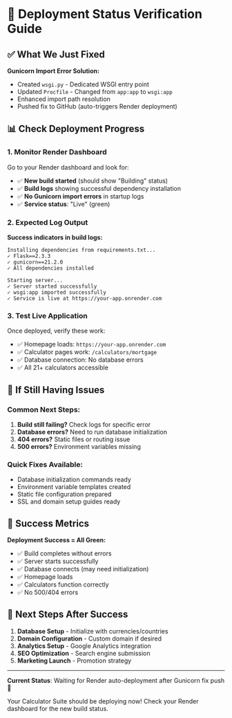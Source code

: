 # 🚀 Deployment Status Verification Guide

## ✅ What We Just Fixed

**Gunicorn Import Error Solution:**
- Created `wsgi.py` - Dedicated WSGI entry point
- Updated `Procfile` - Changed from `app:app` to `wsgi:app`
- Enhanced import path resolution
- Pushed fix to GitHub (auto-triggers Render deployment)

## 📊 Check Deployment Progress

### 1. Monitor Render Dashboard
Go to your Render dashboard and look for:
- ✅ **New build started** (should show "Building" status)
- ✅ **Build logs** showing successful dependency installation
- ✅ **No Gunicorn import errors** in startup logs
- ✅ **Service status**: "Live" (green)

### 2. Expected Log Output
**Success indicators in build logs:**
```
Installing dependencies from requirements.txt...
✓ Flask==2.3.3
✓ gunicorn==21.2.0
✓ All dependencies installed

Starting server...
✓ Server started successfully
✓ wsgi:app imported successfully
✓ Service is live at https://your-app.onrender.com
```

### 3. Test Live Application
Once deployed, verify these work:
- ✅ Homepage loads: `https://your-app.onrender.com`
- ✅ Calculator pages work: `/calculators/mortgage`
- ✅ Database connection: No database errors
- ✅ All 21+ calculators accessible

## 🚨 If Still Having Issues

### Common Next Steps:
1. **Build still failing?** Check logs for specific error
2. **Database errors?** Need to run database initialization
3. **404 errors?** Static files or routing issue
4. **500 errors?** Environment variables missing

### Quick Fixes Available:
- Database initialization commands ready
- Environment variable templates created
- Static file configuration prepared
- SSL and domain setup guides ready

## 🎯 Success Metrics

**Deployment Success = All Green:**
- ✅ Build completes without errors
- ✅ Server starts successfully  
- ✅ Database connects (may need initialization)
- ✅ Homepage loads
- ✅ Calculators function correctly
- ✅ No 500/404 errors

## 📱 Next Steps After Success

1. **Database Setup** - Initialize with currencies/countries
2. **Domain Configuration** - Custom domain if desired
3. **Analytics Setup** - Google Analytics integration
4. **SEO Optimization** - Search engine submission
5. **Marketing Launch** - Promotion strategy

---

**Current Status**: Waiting for Render auto-deployment after Gunicorn fix push 🔄

Your Calculator Suite should be deploying now! Check your Render dashboard for the new build status.